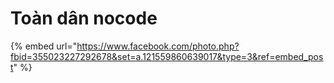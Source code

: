 # Toàn dân nocode

{% embed url="https://www.facebook.com/photo.php?fbid=355023227292678&set=a.121559860639017&type=3&ref=embed_post" %}
